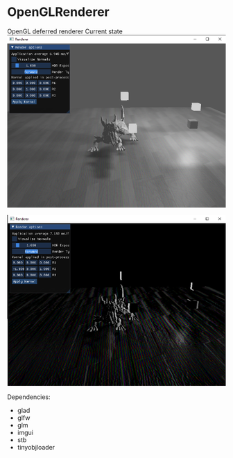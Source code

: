 # OpenGLRenderer
OpenGL deferred renderer
Current state
![alt text](imgs/current_state.PNG)

![alt text](imgs/current_state_post_processing.PNG)

Dependencies:
- glad
- glfw
- glm
- imgui
- stb
- tinyobjloader